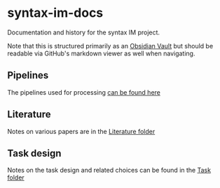 # syntax-im-docs

Documentation and history for the syntax IM project.

Note that this is structured primarily as an [Obsidian Vault](https://obsidian.md) but should be
readable via GitHub's markdown viewer as well when navigating.

## Pipelines

The pipelines used for processing [can be found here](./Data%20Analysis/Processing%20Pipeline.md)

## Literature

Notes on various papers are in the [Literature folder](./Literature/)

## Task design

Notes on the task design and related choices can be found in the [Task folder](./Task/)